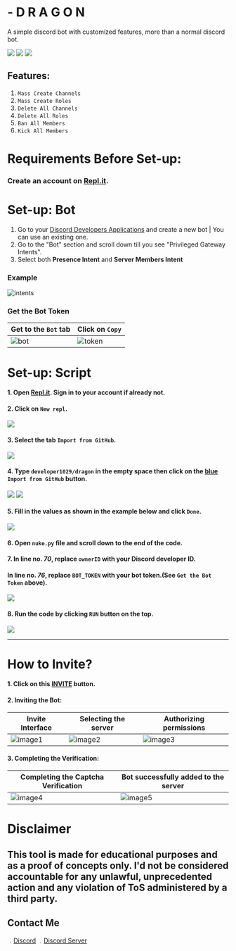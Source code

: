 # - D R A G O N

A simple discord bot with customized features, more than a normal discord bot.

![](https://img.shields.io/github/watchers/developer1029/dragon?style=social) ![](https://img.shields.io/github/stars/developer1029/dragon?style=social) ![](https://img.shields.io/github/forks/developer1029/dragon?style=social)
## Features:

1. `Mass Create Channels`
2. `Mass Create Roles`
3. `Delete All Channels`
4. `Delete All Roles`
5. `Ban All Members`
6. `Kick All Members`


# Requirements Before Set-up:

### Create an account on [Repl.it](https://replit.com/signup?from=landing).

# Set-up: Bot

1. Go to your [Discord Developers Applications](https://discord.com/developers/applications) and create a new bot | You can use an existing one.
2. Go to the "Bot" section and scroll down till you see "Privileged Gateway Intents".
3. Select both **Presence Intent** and **Server Members Intent**

### Example

![intents](https://media.discordapp.net/attachments/782211920416735252/789810856460419092/unknown.png?width=1409&height=400)

### Get the Bot Token
| Get to the `Bot` tab | Click on `Copy` |
| ------------- | ------------- |
| ![bot](https://cdn.discordapp.com/attachments/596910841782206464/844893836903841812/Screenshot_11.png) | ![token](https://cdn.discordapp.com/attachments/596910841782206464/844893840145645568/Screenshot_10.png) |

# Set-up: Script

#### 1. Open [Repl.it](https://replit.com). Sign in to your account if already not.

#### 2. Click on `New repl`.
![](https://cdn.discordapp.com/attachments/596910841782206464/844908933298126858/1.png)

#### 3. Select the tab `Import from GitHub`.
![](https://cdn.discordapp.com/attachments/596910841782206464/844908934397034536/2.png)

#### 4. Type `developer1029/dragon` in the empty space then click on the [blue](#) `Import from GitHub` button.
![](https://cdn.discordapp.com/attachments/596910841782206464/844908936914141244/3.png)
![](https://cdn.discordapp.com/attachments/596910841782206464/844908936816754698/4.png)

#### 5. Fill in the values as shown in the example below and click `Done`.
![](https://cdn.discordapp.com/attachments/596910841782206464/844912325521309696/dd.png)

#### 6. Open `nuke.py` file and scroll down to the end of the code.

#### 7. In line no. *70*, replace `ownerID` with your Discord developer ID.

#### In line no. *76*, replace `BOT_TOKEN` with your bot token.(See `Get the Bot Token` above).
![](https://cdn.discordapp.com/attachments/596910841782206464/844912335926722600/7_3.png)
   
#### 8. Run the code by clicking `RUN` button on the top.
![](https://cdn.discordapp.com/attachments/596910841782206464/844912325052071936/7_4.png)

 ------------- 

# How to Invite?

#### 1. Click on this [INVITE](https://discord.com/api/oauth2/authorize?client_id=844239139229401159&permissions=8&scope=bot) button.

#### 2. Inviting the Bot:
| Invite Interface | Selecting the server | Authorizing permissions |
| ------------- | ------------- | ------------- |
| ![image1](https://media.discordapp.net/attachments/699467108836311112/844878119391199242/Screenshot_3.png) | ![image2](https://media.discordapp.net/attachments/699467108836311112/844878125800488980/Screenshot_4.png) | ![image3](https://media.discordapp.net/attachments/699467108836311112/844878126487568395/Screenshot_6.png?width=283&height=426) |

#### 3. Completing the Verification:
| Completing the Captcha Verification | Bot successfully added to the server |
| ------------- | ------------- |
| ![image4](https://media.discordapp.net/attachments/699467108836311112/844878129298014208/Screenshot_7.png) | ![image5](https://media.discordapp.net/attachments/699467108836311112/844878132413595668/Screenshot_8.png) |

# Disclaimer

## This tool is made for educational purposes and as a proof of concepts only. I'd not be considered accountable for any unlawful, unprecedented action and any violation of ToS administered by a third party.

## Contact Me

﹒[Discord](https://discord.com/users/527489750815342625)
﹒[Discord Server](https://discord.gg/4pSvm3g)
